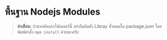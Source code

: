 # พื้นฐาน Nodejs Modules

> **คำเตือน:** ถ้าหากคัดลอกโฟลเดอร์นี้ อย่าลืมติดตั้ง Libray ทั้งหมดใน package.json โดยพิมพ์คำสั่ง `npm install` ด้วยนะครับ
